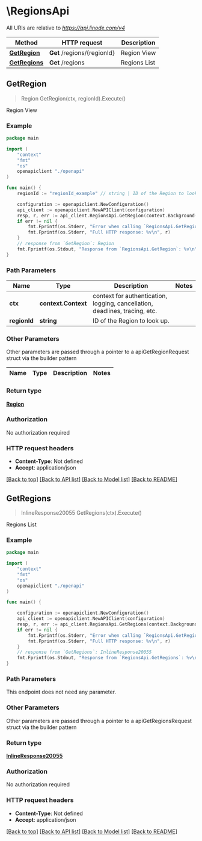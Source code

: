 # \RegionsApi

All URIs are relative to *https://api.linode.com/v4*

Method | HTTP request | Description
------------- | ------------- | -------------
[**GetRegion**](RegionsApi.md#GetRegion) | **Get** /regions/{regionId} | Region View
[**GetRegions**](RegionsApi.md#GetRegions) | **Get** /regions | Regions List



## GetRegion

> Region GetRegion(ctx, regionId).Execute()

Region View



### Example

```go
package main

import (
    "context"
    "fmt"
    "os"
    openapiclient "./openapi"
)

func main() {
    regionId := "regionId_example" // string | ID of the Region to look up.

    configuration := openapiclient.NewConfiguration()
    api_client := openapiclient.NewAPIClient(configuration)
    resp, r, err := api_client.RegionsApi.GetRegion(context.Background(), regionId).Execute()
    if err != nil {
        fmt.Fprintf(os.Stderr, "Error when calling `RegionsApi.GetRegion``: %v\n", err)
        fmt.Fprintf(os.Stderr, "Full HTTP response: %v\n", r)
    }
    // response from `GetRegion`: Region
    fmt.Fprintf(os.Stdout, "Response from `RegionsApi.GetRegion`: %v\n", resp)
}
```

### Path Parameters


Name | Type | Description  | Notes
------------- | ------------- | ------------- | -------------
**ctx** | **context.Context** | context for authentication, logging, cancellation, deadlines, tracing, etc.
**regionId** | **string** | ID of the Region to look up. | 

### Other Parameters

Other parameters are passed through a pointer to a apiGetRegionRequest struct via the builder pattern


Name | Type | Description  | Notes
------------- | ------------- | ------------- | -------------


### Return type

[**Region**](Region.md)

### Authorization

No authorization required

### HTTP request headers

- **Content-Type**: Not defined
- **Accept**: application/json

[[Back to top]](#) [[Back to API list]](../README.md#documentation-for-api-endpoints)
[[Back to Model list]](../README.md#documentation-for-models)
[[Back to README]](../README.md)


## GetRegions

> InlineResponse20055 GetRegions(ctx).Execute()

Regions List



### Example

```go
package main

import (
    "context"
    "fmt"
    "os"
    openapiclient "./openapi"
)

func main() {

    configuration := openapiclient.NewConfiguration()
    api_client := openapiclient.NewAPIClient(configuration)
    resp, r, err := api_client.RegionsApi.GetRegions(context.Background()).Execute()
    if err != nil {
        fmt.Fprintf(os.Stderr, "Error when calling `RegionsApi.GetRegions``: %v\n", err)
        fmt.Fprintf(os.Stderr, "Full HTTP response: %v\n", r)
    }
    // response from `GetRegions`: InlineResponse20055
    fmt.Fprintf(os.Stdout, "Response from `RegionsApi.GetRegions`: %v\n", resp)
}
```

### Path Parameters

This endpoint does not need any parameter.

### Other Parameters

Other parameters are passed through a pointer to a apiGetRegionsRequest struct via the builder pattern


### Return type

[**InlineResponse20055**](InlineResponse20055.md)

### Authorization

No authorization required

### HTTP request headers

- **Content-Type**: Not defined
- **Accept**: application/json

[[Back to top]](#) [[Back to API list]](../README.md#documentation-for-api-endpoints)
[[Back to Model list]](../README.md#documentation-for-models)
[[Back to README]](../README.md)

